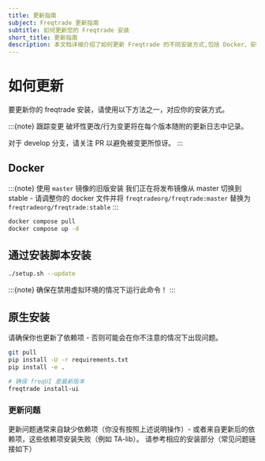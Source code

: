 ```yaml
---
title: 更新指南
subject: Freqtrade 更新指南
subtitle: 如何更新您的 Freqtrade 安装
short_title: 更新指南
description: 本文档详细介绍了如何更新 Freqtrade 的不同安装方式,包括 Docker、安装脚本和原生安装等方法。
---
```


# 如何更新

要更新你的 freqtrade 安装，请使用以下方法之一，对应你的安装方式。

:::{note} 跟踪变更
破坏性更改/行为变更将在每个版本随附的更新日志中记录。

对于 develop 分支，请关注 PR 以避免被变更所惊讶。
:::

## Docker

:::{note} 使用 `master` 镜像的旧版安装
我们正在将发布镜像从 master 切换到 stable - 请调整你的 docker 文件并将 `freqtradeorg/freqtrade:master` 替换为 `freqtradeorg/freqtrade:stable`
:::

```bash
docker compose pull
docker compose up -d
```

## 通过安装脚本安装

```bash
./setup.sh --update
```

:::{note}
确保在禁用虚拟环境的情况下运行此命令！
:::

## 原生安装

请确保你也更新了依赖项 - 否则可能会在你不注意的情况下出现问题。

```bash
git pull
pip install -U -r requirements.txt
pip install -e .

# 确保 freqUI 是最新版本
freqtrade install-ui 
```

### 更新问题

更新问题通常来自缺少依赖项（你没有按照上述说明操作）- 或者来自更新后的依赖项，这些依赖项安装失败（例如 TA-lib）。
请参考相应的安装部分（常见问题链接如下）
